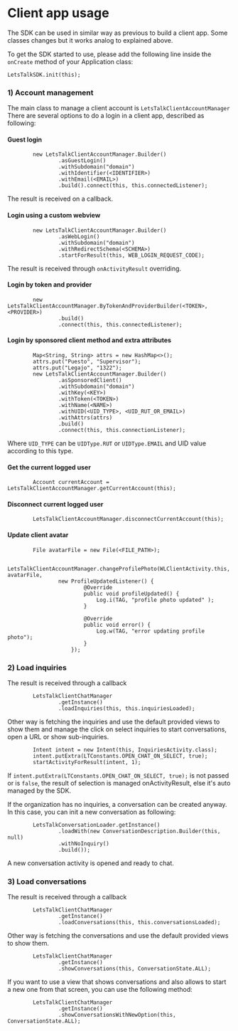 # Client app usage

The SDK can be used in similar way as previous to build a client app. Some classes changes but it works analog to explained above.

To get the SDK started to use, please add the following line inside the `onCreate` method of your Application class:

```
LetsTalkSDK.init(this);
```

### 1) Account management

The main class to manage a client account is `LetsTalkClientAccountManager`
There are several options to do a login in a client app, described as following:

#### Guest login

```
        new LetsTalkClientAccountManager.Builder()
                .asGuestLogin()
                .withSubdomain("domain")
                .withIdentifier(<IDENTIFIER>)
                .withEmail(<EMAIL>)
                .build().connect(this, this.connectedListener);
```

The result is received on a callback.

#### Login using a custom webview

```
        new LetsTalkClientAccountManager.Builder()
                .asWebLogin()
                .withSubdomain("domain")
                .withRedirectSchema(<SCHEMA>)
                .startForResult(this, WEB_LOGIN_REQUEST_CODE);
```

The result is received through `onActivityResult` overriding. 

#### Login by token and provider

```
        new LetsTalkClientAccountManager.ByTokenAndProviderBuilder(<TOKEN>, <PROVIDER>)
                .build()
                .connect(this, this.connectedListener);
```

#### Login by sponsored client method and extra attributes

```
        Map<String, String> attrs = new HashMap<>();
        attrs.put("Puesto", "Supervisor");
        attrs.put("Legajo", "1322");
        new LetsTalkClientAccountManager.Builder()
                .asSponsoredClient()
                .withSubdomain("domain")
                .withKey(<KEY>)
                .withToken(<TOKEN>)
                .withName(<NAME>)
                .withUID(<UID_TYPE>, <UID_RUT_OR_EMAIL>)
                .withAttrs(attrs)
                .build()
                .connect(this, this.connectionListener);
```

Where `UID_TYPE` can be `UIDType.RUT` or `UIDType.EMAIL` and UID value according to this type.

#### Get the current logged user

```
        Account currentAccount = LetsTalkClientAccountManager.getCurrentAccount(this);
```

#### Disconnect current logged user

```
        LetsTalkClientAccountManager.disconnectCurrentAccount(this);
```

#### Update client avatar

```
        File avatarFile = new File(<FILE_PATH>);
        
        LetsTalkClientAccountManager.changeProfilePhoto(WLClientActivity.this, avatarFile, 
                new ProfileUpdatedListener() {
                        @Override
                        public void profileUpdated() {
                            Log.i(TAG, "profile photo updated" );
                        }

                        @Override
                        public void error() {
                            Log.w(TAG, "error updating profile photo");
                        }
                    });
```

### 2) Load inquiries

The result is received through a callback

```
        LetsTalkClientChatManager
                .getInstance()
                .loadInquiries(this, this.inquiriesLoaded);
```

Other way is fetching the inquiries and use the default provided views to show them and manage the click on select inquiries to start conversations, open a URL or show sub-inquiries.

```
        Intent intent = new Intent(this, InquiriesActivity.class);
        intent.putExtra(LTConstants.OPEN_CHAT_ON_SELECT, true);
        startActivityForResult(intent, 1);
```

If `intent.putExtra(LTConstants.OPEN_CHAT_ON_SELECT, true);` is not passed or is `false`, the result of selection is managed onActivityResult, else it's auto managed by the SDK.

If the organization has no inquiries, a conversation can be created anyway. In this case, you can init a new conversation as following:

```
        LetsTalkConversationLoader.getInstance()
                .loadWith(new ConversationDescription.Builder(this, null)
                .withNoInquiry()
                .build());
```

A new conversation activity is opened and ready to chat.

### 3) Load conversations

The result is received through a callback

```
        LetsTalkClientChatManager
                .getInstance()
                .loadConversations(this, this.conversationsLoaded);
```

Other way is fetching the conversations and use the default provided views to show them. 

```
        LetsTalkClientChatManager
                .getInstance()
                .showConversations(this, ConversationState.ALL);
```

If you want to use a view that shows conversations and also allows to start a new one from that screen, you can use the following method:

```
        LetsTalkClientChatManager
                .getInstance()
                .showConversationsWithNewOption(this, ConversationState.ALL);
```
